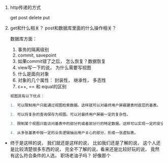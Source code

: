 1. http传递的方式

   get post delete put

2. get和什么相关？ post和数据库里面的什么操作相关？

   

   

   

   数据库方面：

   1. 事务的隔离级别
   2. commit, savepoint 
   3. 如果commit错了之后， 怎么恢复？数据恢复
   4. view写一下的说， 为什么需要写视图
   5. 什么是面向对象
   6. 对象的几个属性： 封装性， 继承性， 多态性
   7. c++, == 和 equal的区别

   ```sql
   视图具有以下优点：
   
   1. 可以限制用户只能通过视图检索数据。这样就可以对最终用户屏蔽建表时底层的基表。
   
   2. 可以将复杂的查询保存为视图。可以对最终用户屏蔽一定的复杂性。
   
   3. 限制某个视图只能访问基表中的部分列或者部分行的特定数据。这样可以实现一定的安全性。
   
   4. 从多张基表中按一定的业务逻辑抽出用户关心的部分，形成一张虚拟表。
   ```



- 终于是这样的说， 我们就还是这样的说， 比如我们还是了解的说， 这个人还是比较清楚很多东西的说， 完全不了解的说，看来还是比较好玩的说， 竟然有这么符合条件的人选， 职场老油子吗？ 好像那个